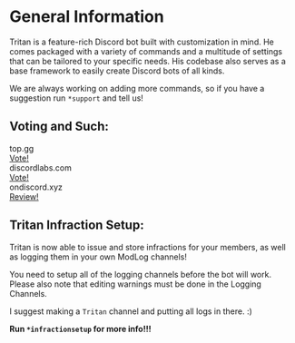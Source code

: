 # General Information

Tritan is a feature-rich Discord bot built with customization in mind. He comes packaged with a variety of commands and a multitude of settings that can be tailored to your specific needs. His codebase also serves as a base framework to easily create Discord bots of all kinds.

We are always working on adding more commands, so if you have a suggestion run `*support` and tell us!

## Voting and Such:

top.gg  
[Vote!](https://top.gg/bot/732783297872003114/vote)  
discordlabs.com  
[Vote!](https://bots.discordlabs.org/bot/732783297872003114/vote)  
ondiscord.xyz  
[Review!](https://bots.ondiscord.xyz/bots/732783297872003114/review)

## Tritan Infraction Setup:

Tritan is now able to issue and store infractions for your members, as well as logging them in your own ModLog channels! 

You need to setup all of the logging channels before the bot will work. Please also note that editing warnings must be done in the Logging Channels. 

I suggest making a `Tritan` channel and putting all logs in there. :\)

**Run `*infractionsetup` for more info!!!**

